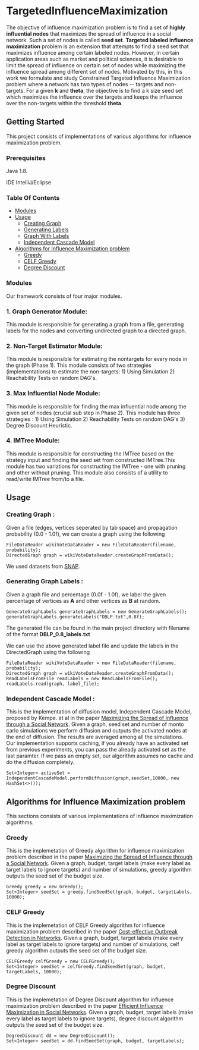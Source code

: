 # TargetedInfluenceMaximization

The objective of influence maximization problem is to find a set of **highly influential nodes** that maximizes the spread of influence in a social network. 
Such a set of nodes is called **seed set**. **Targeted labeled influence maximization** problem is an extension that attempts to find a 
seed set that maximizes influence among certain labeled nodes. However, in certain application areas such as market and political
sciences, it is desirable to limit the spread of influence on certain set of nodes while maximizing the influence spread among different set of nodes. Motivated by this, in this work we formulate and study Constrained Targeted Influence
Maximization problem where a network has two types of nodes -- targets and non-targets. For a given **k** and **theta**, the objective is to find a k size seed set
which maximizes the influence over the targets and keeps the influence over the non-targets within the threshold **theta**. 

## Getting Started
 This project consists of implementations of various algorithms for influence maximization problem. 

### Prerequisites
 Java 1.8. 
 
 IDE IntelliJ/Eclipse

### Table Of Contents

* [Modules](#modules)
* [Usage](#usage)
  * [Creating Graph](#create-graph)
  * [Generating Labels](#generate-labels)
  * [Graph With Labels](#graph-labels)
  * [Independent Cascade Model](#icm)
 * [Algorithms for Influence Maximization problem](#algos-im)
    * [Greedy](#im-greedy)
    * [CELF Greedy](#im-celf)
    * [Degree Discount](#im-dd)
  


 ### <a name="modules"> </a> Modules
 Our framework consists of four major modules.
 ### 1. Graph Generator Module: 
 This module is responsible for generating a graph from a file, generating labels for the nodes and 
 converting undirected graph to a directed graph.

### 2. Non-Target Estimator Module: 
This module is responsible for estimating the nontargets for every node in the graph (Phase 1). This module consists of two strategies
(implementations) to estimate the non-targets: 1) Using Simulation 2) Reachability Tests on random DAG's.

### 3. Max Influential Node Module: 
This module is responsible for finding the max influential node among the given set of nodes 
(crucial sub step in Phase 2). This module has three strategies : 1) Using Simulation 2) Reachability Tests on random DAG's 3) Degree
Discount Heuristic.

### 4. IMTree Module: 
This module is responsible for constructing the IMTree based on the strategy input and finding the seed set from 
constructed IMTree.This module has two variations for constructing the IMTree - one with pruning and other without pruning.
This module also consists of a utility to read/write IMTree from/to a file.

## <a name="usage"> </a> Usage

### <a name="create-graph"> </a> Creating Graph : 
Given a file (edges, vertices seperated by tab space) and propagation probability (0.0 - 1.0f), we can create a graph using the following

```
FileDataReader wikiVoteDataReader = new FileDataReader(filename, probability);
DirectedGraph graph = wikiVoteDataReader.createGraphFromData();
```
We used datasets from [SNAP](http://snap.stanford.edu/data/index.html). 

### <a name="generate-labels"> </a> Generating Graph Labels :

Given a graph file and percentage (0.0f - 1.0f), we label the given percentage of vertices as **A** and other vertices as **B** at random.
```
GenerateGraphLabels generateGraphLabels = new GenerateGraphLabels();
generateGraphLabels.generateLabels("DBLP.txt",0.8f);
```
The generated file can be found in the main project directory with filename of the format **DBLP_0.8_labels.txt**

<a name="graph-labels"> </a> We can use the above generated label file and update the labels in the DirectedGraph using the following

```
FileDataReader wikiVoteDataReader = new FileDataReader(filename, probability);
DirectedGraph graph = wikiVoteDataReader.createGraphFromData();
ReadLabelsFromFile readLabels = new ReadLabelsFromFile();
readLabels.read(graph, label_file);
```
### <a name="icm"> </a> Independent Cascade Model :

This is the implementation of diffusion model, Independent Cascade Model, proposed by Kempe. et al in the paper [Maximizing the Spread of Influence through a Social
Network](https://www.cs.cornell.edu/home/kleinber/kdd03-inf.pdf). Given a graph, seed set and number of monto carlo simulations we perform diffusion and 
outputs the activated nodes at the end of diffusion. The results are averaged among all the simulations. Our implementation supports caching, if you 
already have an activated set from previous experiments, you can pass the already activated set as the last paramter. If we pass an empty set, our algorithm
assumes no cache and do the diffusion completely.

```
Set<Integer> activeSet = IndependentCascadeModel.performDiffusion(graph,seedSet,10000, new HashSet<>());
```
## <a name="algos-im"> </a> Algorithms for Influence Maximization problem
This sections consists of various implementations of influence maximization algorithms.

### <a name="im-greedy"> </a> Greedy
This is the implemetation of Greedy algorithm for influence maximization problem described in the paper  [Maximizing the Spread of Influence through a Social
Network](https://www.cs.cornell.edu/home/kleinber/kdd03-inf.pdf). Given a graph, budget, target labels (make every label as target labels to ignore targets) and 
number of simulations, greedy algorithm outputs the seed set of the budget size. 

```
Greedy greedy = new Greedy();
Set<Integer> seedSet = greedy.findSeedSet(graph, budget, targetLabels, 10000);
```
### <a name="im-celf"> </a> CELF Greedy
This is the implemetation of CELF Greedy algorithm for influence maximization problem described in the paper  [Cost-effective Outbreak Detection in Networks](https://www.cs.cmu.edu/~jure/pubs/detect-kdd07.pdf). Given a graph, budget, target labels (make every label as target labels to ignore targets) and 
number of simulations, celf greedy algorithm outputs the seed set of the budget size. 

```
CELFGreedy celfGreedy = new CELFGreedy();
Set<Integer> seedSet = celfGreedy.findSeedSet(graph, budget, targetLabels, 10000);
```

### <a name="im-dd"> </a> Degree Discount
This is the implemetation of Degree Discount algorithm for influence maximization problem described in the paper  [Efficient Influence Maximization in Social Networks](https://www.microsoft.com/en-us/research/wp-content/uploads/2016/06/kdd09_influence-1.pdf).
Given a graph, budget, target labels (make every label as target labels to ignore targets), degree discount algorithm outputs the seed set of the budget size. 

```
DegreeDiscount dd = new DegreeDiscount();
Set<Integer> seedSet = dd.findSeedSet(graph, budget, targetLabels);
```



